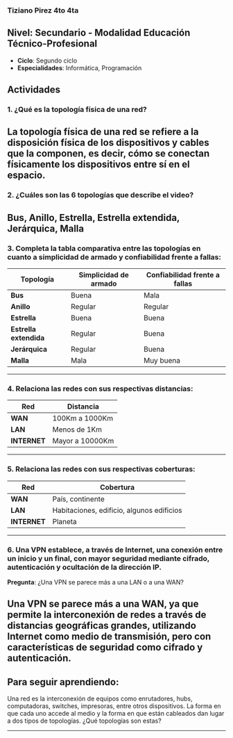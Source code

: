 ### Tiziano Pirez 4to 4ta

## Nivel: Secundario - Modalidad Educación Técnico-Profesional
- **Ciclo**: Segundo ciclo
- **Especialidades**: Informática, Programación

## Actividades

### 1. ¿Qué es la topología física de una red?

La topología física de una red se refiere a la disposición física de los dispositivos y cables que la componen, es decir, cómo se conectan físicamente los dispositivos entre sí en el espacio.
---

### 2. ¿Cuáles son las 6 topologías que describe el video?

Bus, Anillo, Estrella, Estrella extendida, Jerárquica, Malla
---

### 3. Completa la tabla comparativa entre las topologías en cuanto a **simplicidad de armado** y **confiabilidad frente a fallas**:

| Topología           | Simplicidad de armado | Confiabilidad frente a fallas |
|---------------------|-----------------------|-------------------------------|
| **Bus**             | Buena                 | Mala                          |
| **Anillo**          | Regular               | Regular                       |
| **Estrella**        | Buena                 | Buena                         |
| **Estrella extendida** | Regular             | Buena                         |
| **Jerárquica**      | Regular               | Buena                         |
| **Malla**           | Mala                  | Muy buena                     |


---

### 4. Relaciona las redes con sus respectivas distancias:

| Red      | Distancia           |
|----------|---------------------|
| **WAN**  | 100Km a 1000Km      |
| **LAN**  | Menos de 1Km        |
| **INTERNET** | Mayor a 10000Km   |


---

### 5. Relaciona las redes con sus respectivas coberturas:

| Red        | Cobertura                                   |
|------------|---------------------------------------------|
| **WAN**    | País, continente                            |
| **LAN**    | Habitaciones, edificio, algunos edificios   |
| **INTERNET** | Planeta                                   |

---

### 6. Una VPN establece, a través de Internet, una conexión entre un inicio y un final, con mayor seguridad mediante cifrado, autenticación y ocultación de la dirección IP.

**Pregunta**: ¿Una VPN se parece más a una LAN o a una WAN?

Una **VPN** se parece más a una **WAN**, ya que permite la interconexión de redes a través de distancias geográficas grandes, utilizando Internet como medio de transmisión, pero con características de seguridad como cifrado y autenticación.
---

## Para seguir aprendiendo:
Una red es la interconexión de equipos como enrutadores, hubs, computadoras, switches, impresoras, entre otros dispositivos. La forma en que cada uno accede al medio y la forma en que están cableados dan lugar a dos tipos de topologías. ¿Qué topologías son estas?

---

